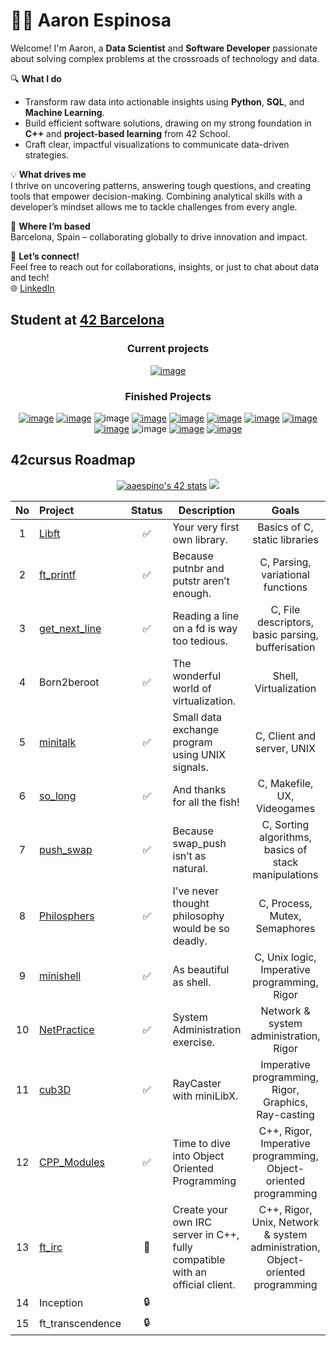 
# 👨‍💻 Aaron Espinosa  

Welcome! I'm Aaron, a **Data Scientist** and **Software Developer** passionate about solving complex problems at the crossroads of technology and data.  

🔍 **What I do**  
- Transform raw data into actionable insights using **Python**, **SQL**, and **Machine Learning**.  
- Build efficient software solutions, drawing on my strong foundation in **C++** and **project-based learning** from 42 School.  
- Craft clear, impactful visualizations to communicate data-driven strategies.  

💡 **What drives me**  
I thrive on uncovering patterns, answering tough questions, and creating tools that empower decision-making. Combining analytical skills with a developer’s mindset allows me to tackle challenges from every angle.  

📍 **Where I’m based**  
Barcelona, Spain – collaborating globally to drive innovation and impact.  

💬 **Let’s connect!**  
Feel free to reach out for collaborations, insights, or just to chat about data and tech!  
🌐 [LinkedIn](https://www.linkedin.com/in/aaron-espinosa/)

## Student at [42 Barcelona](https://www.42barcelona.com/es/)

<div align="center">

### Current projects

[![image](https://github.com/user-attachments/assets/2a27a854-d690-4951-bb39-54de8178aaa5)](https://github.com/apresas-97/ft_irc)

### Finished Projects

[![image](https://github.com/spnzed/spnzed/assets/95354392/51a5c74c-9a6b-4ca0-8227-ea15ea3c2139)](https://github.com/spnzed/Libft)
[![image](https://github.com/spnzed/spnzed/assets/95354392/eb92d55c-7ae7-4744-92f1-86d293db0d92)](https://github.com/spnzed/ft_printf)
![image](https://github.com/spnzed/spnzed/assets/95354392/6a5db085-f7d9-4741-8426-0a9b38735632)
[![image](https://github.com/spnzed/spnzed/assets/95354392/c15b85a7-b52c-477d-9f96-e1735c1a0b38)](https://github.com/spnzed/get_next_line)
[![image](https://github.com/spnzed/spnzed/assets/95354392/ecf4aa74-1b92-4f2f-8803-2bc41cabaa8a)](https://github.com/spnzed/minitalk)
[![image](https://github.com/spnzed/spnzed/assets/95354392/4ca0beac-8fbd-4e2f-9362-69629887587c)](https://github.com/spnzed/so_long)
[![image](https://github.com/spnzed/spnzed/assets/95354392/59b20f9e-484a-4f43-8a9e-60e6d3369dba)](https://github.com/spnzed/push_swap)
[![image](https://github.com/spnzed/spnzed/assets/95354392/66ed3acf-b007-499a-a24c-c7199f79744f)](https://github.com/spnzed/philosophers)
[![image](https://github.com/spnzed/spnzed/assets/95354392/65ecb423-ceba-4f65-b088-f07468aab0e2)](https://github.com/spnzed/minishell)
![image](https://github.com/user-attachments/assets/98d000c1-714b-45c0-a99d-92072d79f19b)
[![image](https://github.com/spnzed/spnzed/assets/95354392/1cae627e-1fa4-4134-807d-887452491d39)](https://github.com/spnzed/cub3D)
[![image](https://github.com/user-attachments/assets/874008d8-222d-4919-98d4-1fe96c9be9b9)](https://github.com/spnzed/CPP_Modules)

</div>

## 42cursus Roadmap 

<div align="center">

[![aaespino's 42 stats](https://badge.mediaplus.ma/starryblue/aaespino?1337Badge=off&UM6P=off)](https://github.com/oakoudad/badge42)
<img src="https://github-readme-stats.vercel.app/api/top-langs/?username=spnzed&layout=compact&theme=chartreuse-dark" />

| No  | Project                                                   | Status | Description | Goals | Group |
| :-: | :-------------------------------------------------------- | :----: | ----------- | :-: | ------- |
| 1   | [Libft](https://github.com/spnzed/Libft)                  | ✅     | Your very first own library. | Basics of C, static libraries |🚩 Cursus Start|
| 2   | [ft_printf](https://github.com/spnzed/ft_printf)          | ✅     | Because putnbr and putstr aren’t enough. | C, Parsing, variational functions |🚩 Cursus Start|
| 3   | [get_next_line](https://github.com/spnzed/get_next_line)  | ✅     | Reading a line on a fd is way too tedious. | C, File descriptors, basic parsing, bufferisation |🚩 Cursus Start|
| 4   | Born2beroot                                               | ✅     | The wonderful world of virtualization. | Shell, Virtualization |🖥️ Virtualization|
| 5   | [minitalk](https://github.com/spnzed/minitalk)            | ✅     | Small data exchange program using UNIX signals. | C, Client and server, UNIX |📶 Signals| 
| 6   | [so_long](https://github.com/spnzed/so_long)              | ✅     | And thanks for all the fish! | C, Makefile, UX, Videogames |🎮 Graphics|
| 7   | [push_swap](https://github.com/spnzed/push_swap)          | ✅     | Because swap_push isn’t as natural. | C, Sorting algorithms, basics of stack manipulations |⚙️ Algorithms|
| 8   | [Philosphers](https://github.com/spnzed/Philosophers)     | ✅     | I’ve never thought philosophy would be so deadly. | C, Process, Mutex, Semaphores |🧵 Threads|
| 9   | [minishell](https://github.com/spnzed/minishell)          | ✅     | As beautiful as shell.  | C, Unix logic, Imperative programming, Rigor |🐚 Shell|
| 10  | [NetPractice](https://github.com/spnzed/Net_Practice)     | ✅     | System Administration exercise.  | Network & system administration, Rigor |🌐 Networking|
| 11  | [cub3D](https://github.com/spnzed/cub3D)                  | ✅     | RayCaster with miniLibX.  | Imperative programming, Rigor, Graphics, Ray-casting |🎮 Graphics|
| 12  | [CPP_Modules](https://github.com/spnzed/CPP_Modules)      | ✅     | Time to dive into Object Oriented Programming | C++, Rigor, Imperative programming, Object-oriented programming |🧩 OOP|
| 13  | [ft_irc](https://github.com/apresas-97/ft_irc)            | 📝     | Create your own IRC server in C++, fully compatible with an official client. | C++, Rigor, Unix, Network & system administration, Object-oriented programming |💬 Server Development|
| 14  | Inception                                                 | 🔒     |
| 15  | ft_transcendence                                          | 🔒     |
